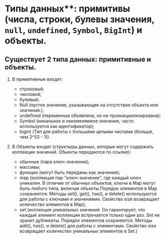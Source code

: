 # Типы данных**: примитивы (числа, строки, булевы значения, `null`, `undefined`, `Symbol`, `BigInt`) и объекты.
## Существует 2 типа данных: примитивные и объекты.
1. В примитивные входят: 
   - строковый;
   - числовой;
   - булевый;
   - Null (пустое значение, указывающее на отсутствие объекта или значения.);
   - undefined (переменная объявлена, но не проинициализирована);
   - Symbol (никальное и неизменяемое значение, часто используется как идентификатор);
   - bigint (Тип для работы с большими целыми числами (больше, чем 2^53 - 1)).

2. В Объекты входят (структыры данных, которые могут содержать коллекции значений. Обьекты передаются по ссылке):
   - обычные (пара ключ-значение);
   - массивы;
   - функции (могут быть переданы как значения);
   - map (коллекция пар "ключ-значение", где каждый ключ уникален. В отличие от обычных объектов, ключи в Map могут быть любого типа, включая объекты.Порядок элементов в Map сохраняется. Методы set(), get(), has(), и delete() используются для работы с ключами и значениями. Свойство size возвращает количество элементов в Map);
   - set (коллекция уникальных значений. Он гарантирует, что каждый элемент коллекции встречается только один раз. Set не хранит дубликаты. Порядок элементов сохраняется. Методы add(), has(), и delete() для работы с элементами. Свойство size возвращает количество уникальных элементов в Set.)